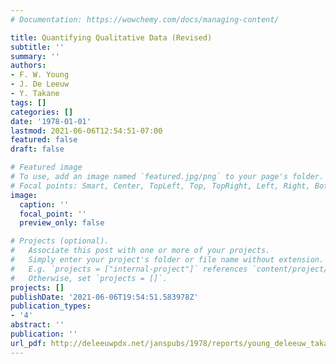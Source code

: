 ```yaml
---
# Documentation: https://wowchemy.com/docs/managing-content/

title: Quantifying Qualitative Data (Revised)
subtitle: ''
summary: ''
authors:
- F. W. Young
- J. De Leeuw
- Y. Takane
tags: []
categories: []
date: '1978-01-01'
lastmod: 2021-06-06T12:54:51-07:00
featured: false
draft: false

# Featured image
# To use, add an image named `featured.jpg/png` to your page's folder.
# Focal points: Smart, Center, TopLeft, Top, TopRight, Left, Right, BottomLeft, Bottom, BottomRight.
image:
  caption: ''
  focal_point: ''
  preview_only: false

# Projects (optional).
#   Associate this post with one or more of your projects.
#   Simply enter your project's folder or file name without extension.
#   E.g. `projects = ["internal-project"]` references `content/project/deep-learning/index.md`.
#   Otherwise, set `projects = []`.
projects: []
publishDate: '2021-06-06T19:54:51.583978Z'
publication_types:
- '4'
abstract: ''
publication: ''
url_pdf: http://deleeuwpdx.net/janspubs/1978/reports/young_deleeuw_takane_R_78.pdf
---
```

